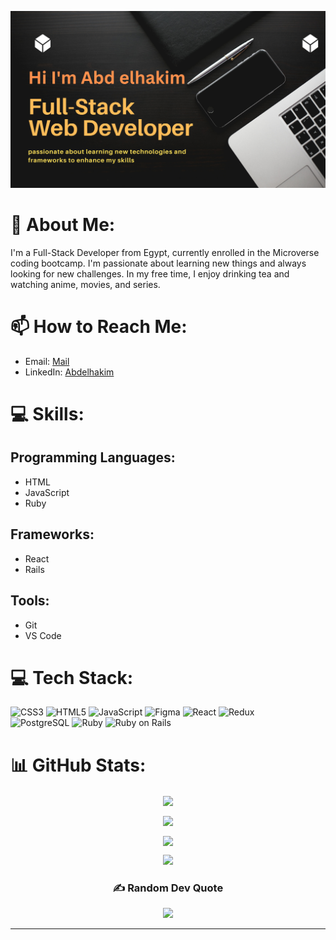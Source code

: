 <p> <img src="./profileREADME.png" alt="abdozayan"> </p>

# 💫 About Me:

I'm a Full-Stack Developer from Egypt, currently enrolled in the Microverse coding bootcamp. I'm passionate about learning new things and always looking for new challenges. In my free time, I enjoy drinking tea and watching anime, movies, and series.

# 📫 How to Reach Me:

- Email: [Mail](mailto:abdozayan12@gmail.com)
- LinkedIn: [Abdelhakim](https://www.linkedin.com/in/abdozayan/)

# 💻 Skills:

## Programming Languages:
- HTML
- JavaScript
- Ruby

## Frameworks:
- React
- Rails

## Tools:
- Git
- VS Code

# 💻 Tech Stack:
<p align="center">
  
![CSS3](https://img.shields.io/badge/css3-%231572B6.svg?style=flat-square&logo=css3&logoColor=white) 
![HTML5](https://img.shields.io/badge/html5-%23E34F26.svg?style=flat-square&logo=html5&logoColor=white) 
![JavaScript](https://img.shields.io/badge/javascript-%23323330.svg?style=flat-square&logo=javascript&logoColor=%23F7DF1E) 
![Figma](https://img.shields.io/badge/figma-%23F24E1E.svg?style=flat-square&logo=figma&logoColor=white) 
![React](https://img.shields.io/badge/react-%2320232a.svg?style=flat-square&logo=react&logoColor=%2361DAFB)
![Redux](https://img.shields.io/badge/redux-%23593d88.svg?style=flat-square&logo=redux&logoColor=white)  
![PostgreSQL](https://img.shields.io/badge/postgresql-%23316192.svg?style=flat-square&logo=postgresql&logoColor=white)
![Ruby](https://img.shields.io/badge/ruby-%23CC342D.svg?style=flat-square&logo=ruby&logoColor=white)
![Ruby on Rails](https://img.shields.io/badge/rails-%23CC0000.svg?style=flat-square&logo=ruby-on-rails&logoColor=white)

</p>

# 📊 GitHub Stats:
<div align="center">
<!-- <p> 
  <a href=""> 
    <img align="center" src="https://github-readme-stats.vercel.app/api?username=abdozayan12&theme=radical&hide_border=false&include_all_commits=true&count_private=true"/> 
  </a>
</p> -->

<p> 
  <a href=""> 
    <img align="center" src="https://github-readme-stats.vercel.app/api?username=abdozayan12&theme=radical&hide_border=false&include_all_commits=true&count_private=true&show_icons=true&custom_title=My%20GitHub%20Stats"/> 
  </a>
</p>


<p>
  <a href="">
    <img align="center" src="https://github-readme-stats-sigma-five.vercel.app/api/top-langs/?username=abdozayan12&theme=react&line_height=40&hide=css"/> 
  </a>
</p>

<!-- <p>
  <a href="">
    <img align="center" src="https://github-readme-streak-stats.vercel.app?user=abdozayan12&theme=radical&hide_border=false"/> 
  </a>
</p> -->

<p>
  <a href="">
    <img align="center" src="https://github-readme-streak-stats.herokuapp.com?user=abdozayan12&theme=radical&hide_border=false"/> 
  </a>
</p>


<p align="center">
  <img src="https://github-profile-summary-cards.vercel.app/api/cards/profile-details?username=abdozayan12&theme=radical" />
</p>

    
### ✍️ Random Dev Quote

![](https://quotes-github-readme.vercel.app/api?type=horizontal&theme=dark)

---
</div>
